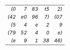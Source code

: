 |            |            |            |            |            |
|-----------:|-----------:|-----------:|-----------:|-----------:|
|       *(0* |        *7* |       *83* |       *t5* |       *2)* |
|      *(42* |       *e0* |       *96* |       *7)* |      *(07* |
|       *(5* |        *4* |        *e* |        *2* |        *9* |
|      *(79* |       *52* |        *4* |        *0* |       *e)* |
|       *(e* |        *9* |        *1* |       *38* |      *46)* |
